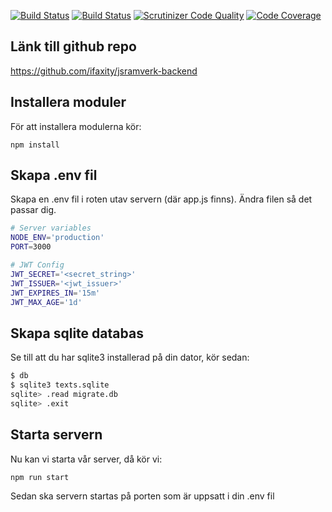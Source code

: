 [![Build Status](https://travis-ci.org/iFaxity/jsramverk-backend.svg?branch=master)](https://travis-ci.org/iFaxity/jsramverk-backend)
[![Build Status](https://scrutinizer-ci.com/g/iFaxity/jsramverk-backend/badges/build.png?b=master)](https://scrutinizer-ci.com/g/iFaxity/jsramverk-backend/build-status/master)
[![Scrutinizer Code Quality](https://scrutinizer-ci.com/g/iFaxity/jsramverk-backend/badges/quality-score.png?b=master)](https://scrutinizer-ci.com/g/iFaxity/jsramverk-backend/?branch=master)
[![Code Coverage](https://scrutinizer-ci.com/g/iFaxity/jsramverk-backend/badges/coverage.png?b=master)](https://scrutinizer-ci.com/g/iFaxity/jsramverk-backend/?branch=master)

## Länk till github repo

https://github.com/ifaxity/jsramverk-backend

## Installera moduler

För att installera modulerna kör:

`npm install`


## Skapa .env fil

Skapa en .env fil i roten utav servern (där app.js finns).
Ändra filen så det passar dig.

```bash
# Server variables
NODE_ENV='production'
PORT=3000

# JWT Config
JWT_SECRET='<secret_string>'
JWT_ISSUER='<jwt_issuer>'
JWT_EXPIRES_IN='15m'
JWT_MAX_AGE='1d'
```

## Skapa sqlite databas

Se till att du har sqlite3 installerad på din dator, kör sedan:

```bash
$ db
$ sqlite3 texts.sqlite
sqlite> .read migrate.db
sqlite> .exit
```

## Starta servern

Nu kan vi starta vår server, då kör vi:

`npm run start`

Sedan ska servern startas på porten som är uppsatt i din .env fil

